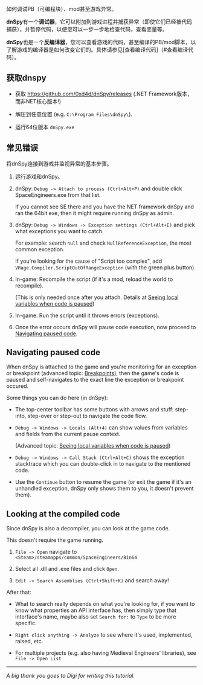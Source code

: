 如何调试PB（可编程块）、mod甚至游戏异常。

**dnSpy**有一个**调试器**，它可以附加到游戏进程并捕获异常（即使它们已经被代码捕获），并暂停代码，以便您可以一步一步地检查代码，查看变量等。

**dnSpy**也是一个**反编译器**，您可以查看游戏的代码，甚至编译的PB/mod脚本，以了解游戏的编译器是如何改变它们的。具体请参见[查看编译代码]（#查看编译代码）。



## 获取dnspy

- 获取 https://github.com/0xd4d/dnSpy/releases (.NET Framework版本，而非NET核心版本!)

- 解压到任意位置 (e.g. `C:\Program Files\dnSpy\`).

- 运行64位版本 `dnSpy.exe`



## 常见错误

将dnSpy连接到游戏并监视异常的基本步骤。

1. 运行游戏和dnSpy。

2. dnSpy: `Debug -> Attach to process (Ctrl+Alt+P)` and double click SpaceEngineers.exe from that list.

   If you cannot see SE there and you have the NET framework dnSpy and ran the 64bit exe, then it might require running dnSpy as admin.

3. dnSpy: `Debug -> Windows -> Exception settings (Ctrl+Alt+E)` and pick what exceptions you want to catch.

   For example: search `null` and check `NullReferenceException`, the most common exception.

   If you're looking for the cause of "Script too complex", add `VRage.Compiler.ScriptOutOfRangeException` (with the green plus button).

4. In-game: Recompile the script (if it's a mod, reload the world to recompile).

   (This is only needed once after you attach. Details at [Seeing local variables when code is paused](advanced-dnspy-tips-and-tricks#seeing-local-variables-when-code-is-paused))

5. In-game: Run the script until it throws errors (exceptions).

6. Once the error occurs dnSpy will pause code execution, now proceed to [Navigating paused code](#navigating-paused-code).


## Navigating paused code

When dnSpy is attached to the game and you're monitoring for an exception or breakpoint (advanced topic: [Breakpoints](advanced-dnspy-tips-and-tricks#breakpoints)), then the game's code is paused and self-navigates to the exact line the exception or breakpoint occured.

Some things you can do here (in dnSpy):

- The top-center toolbar has some buttons with arrows and stuff: step-into, step-over or step-out to navigate the code flow.

- `Debug -> Windows -> Locals (Alt+4)` can show values from variables and fields from the current pause context.

  (Advanced topic: [Seeing local variables when code is paused](advanced-dnspy-tips-and-tricks#seeing-local-variables-when-code-is-paused))

- `Debug -> Windows -> Call Stack (Ctrl+Alt+C)` shows the exception stacktrace which you can double-click in to navigate to the mentioned code.

- Use the `Continue` button to resume the game (or exit the game if it's an unhandled exception, dnSpy only shows them to you, it doesn't prevent them).



## Looking at the compiled code

Since dnSpy is also a decompiler, you can look at the game code.

This doesn't require the game running.

1. `File -> Open` navigate to `<Steam>/steamapps/common/SpaceEngineers/Bin64`

2. Select all .dll and .exe files and click `Open`.

3. `Edit -> Search Assemblies (Ctrl+Shift+K)` and search away!

After that:

- What to search really depends on what you're looking for, if you want to know what properties an API interface has, then simply type that interface's name, maybe also set `Search for:` to `Type` to be more specific.

- `Right click anything -> Analyze` to see where it's used, implemented, raised, etc.

- For multiple projects (e.g. also having Medieval Engineers' libraries), see `File -> Open List`

***


_A big thank you goes to Digi for writing this tutorial._
